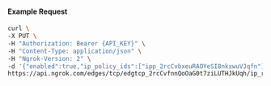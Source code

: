 <!-- Code generated for API Clients. DO NOT EDIT. -->

#### Example Request

```bash
curl \
-X PUT \
-H "Authorization: Bearer {API_KEY}" \
-H "Content-Type: application/json" \
-H "Ngrok-Version: 2" \
-d '{"enabled":true,"ip_policy_ids":["ipp_2rcCvbxeuRAOYeSI8nkswuVJqfn"]}' \
https://api.ngrok.com/edges/tcp/edgtcp_2rcCvfnnQoOaG0t7ziLUTHJkUqh/ip_restriction
```
